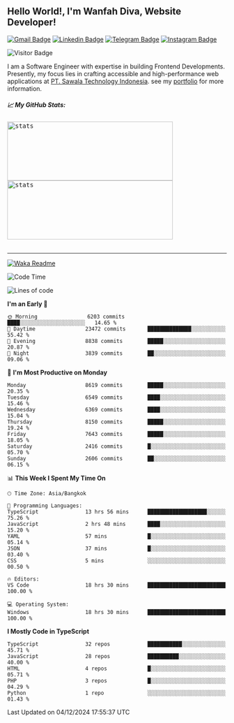 ## Hello World!, I'm Wanfah Diva, Website Developer!

[![Gmail Badge](https://img.shields.io/badge/-Gmail-white?style=plastic&logo=Gmail&link=mailto:aditputrafirmansyah@gmail.com)](mailto:wanfahdivaa@gmail.com)
[![Linkedin Badge](https://img.shields.io/badge/-LinkedIn-blue?style=plastic&logo=Linkedin&link=https://www.linkedin.com/in/aditputrafirmansyah/)](https://www.linkedin.com/in/wanfahdiva/)
[![Telegram Badge](https://img.shields.io/badge/-Telegram-blue?style=plastic&logo=telegram&link=https://t.me/Adithya_13)](https://t.me/wanfahdiva)
[![Instagram Badge](https://img.shields.io/badge/-Instagram-white?style=plastic&logo=instagram&link=https://www.instagram.com/adithya_firmansyahputra/)](https://www.instagram.com/wnfhdva/)

![Visitor Badge](https://visitor-badge.laobi.icu/badge?page_id=wanfahdiva.wanfahdiva)

<p>
I am a Software Engineer with expertise in building Frontend Developments.
Presently, my focus lies in crafting accessible and high-performance web applications at  <a href="https://sawala/tech" target="_blank">PT. Sawala Technology Indonesia</a>. see my <a href="http://wanfahdiva-com.vercel.app/" target="_blank">portfolio</a> for more information.
</p>

<h5 align="left">
  
📈 **My GitHub Stats:**

</h5>

<div align="left">
<kbd>
    <img height="135em" width="380em" alt="stats" src="https://github-readme-streak-stats.herokuapp.com?user=wanfahdiva&theme=tokyonight_duo&hide_border=true&dates=27DDC9" />
</kbd>
<kbd>
    <img height="135em" width="380em" alt="stats" src="https://github-readme-activity-graph.vercel.app/graph?username=wanfahdiva&theme=react&hide_title=true"></kbd>
</div>

<br />

---

[![Waka Readme](https://github.com/wanfahdiva/wanfahdiva/actions/workflows/waka.yml/badge.svg)](https://github.com/wanfahdiva/wanfahdiva/actions/workflows/waka.yml)

<!--START_SECTION:waka-->
![Code Time](http://img.shields.io/badge/Code%20Time-1%2C505%20hrs%2049%20mins-blue)

![Lines of code](https://img.shields.io/badge/From%20Hello%20World%20I%27ve%20Written-21.6%20million%20lines%20of%20code-blue)

**I'm an Early 🐤** 

```text
🌞 Morning                6203 commits        ████░░░░░░░░░░░░░░░░░░░░░   14.65 % 
🌆 Daytime                23472 commits       ██████████████░░░░░░░░░░░   55.42 % 
🌃 Evening                8838 commits        █████░░░░░░░░░░░░░░░░░░░░   20.87 % 
🌙 Night                  3839 commits        ██░░░░░░░░░░░░░░░░░░░░░░░   09.06 % 
```
📅 **I'm Most Productive on Monday** 

```text
Monday                   8619 commits        █████░░░░░░░░░░░░░░░░░░░░   20.35 % 
Tuesday                  6549 commits        ████░░░░░░░░░░░░░░░░░░░░░   15.46 % 
Wednesday                6369 commits        ████░░░░░░░░░░░░░░░░░░░░░   15.04 % 
Thursday                 8150 commits        █████░░░░░░░░░░░░░░░░░░░░   19.24 % 
Friday                   7643 commits        █████░░░░░░░░░░░░░░░░░░░░   18.05 % 
Saturday                 2416 commits        █░░░░░░░░░░░░░░░░░░░░░░░░   05.70 % 
Sunday                   2606 commits        ██░░░░░░░░░░░░░░░░░░░░░░░   06.15 % 
```


📊 **This Week I Spent My Time On** 

```text
🕑︎ Time Zone: Asia/Bangkok

💬 Programming Languages: 
TypeScript               13 hrs 56 mins      ███████████████████░░░░░░   75.26 % 
JavaScript               2 hrs 48 mins       ████░░░░░░░░░░░░░░░░░░░░░   15.20 % 
YAML                     57 mins             █░░░░░░░░░░░░░░░░░░░░░░░░   05.14 % 
JSON                     37 mins             █░░░░░░░░░░░░░░░░░░░░░░░░   03.40 % 
CSS                      5 mins              ░░░░░░░░░░░░░░░░░░░░░░░░░   00.50 % 

🔥 Editors: 
VS Code                  18 hrs 30 mins      █████████████████████████   100.00 % 

💻 Operating System: 
Windows                  18 hrs 30 mins      █████████████████████████   100.00 % 
```

**I Mostly Code in TypeScript** 

```text
TypeScript               32 repos            ███████████░░░░░░░░░░░░░░   45.71 % 
JavaScript               28 repos            ██████████░░░░░░░░░░░░░░░   40.00 % 
HTML                     4 repos             █░░░░░░░░░░░░░░░░░░░░░░░░   05.71 % 
PHP                      3 repos             █░░░░░░░░░░░░░░░░░░░░░░░░   04.29 % 
Python                   1 repo              ░░░░░░░░░░░░░░░░░░░░░░░░░   01.43 % 
```




 Last Updated on 04/12/2024 17:55:37 UTC
<!--END_SECTION:waka-->
